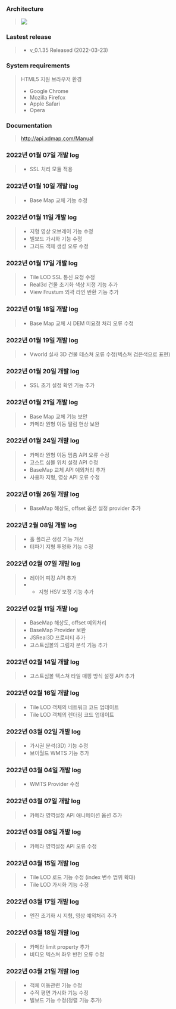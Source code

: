 ### Architecture
> <img src="http://meta.dtwincloud.com/images/xd_arc.PNG">

### Lastest release
> * v_0.1.35 Released (2022-03-23)

### System requirements
> HTML5 지원 브라우저 환경
> * Google Chrome
> * Mozilla Firefox
> * Apple Safari
> * Opera

### Documentation
> http://api.xdmap.com/Manual

### 2022년 01월 07일 개발 log
> * SSL 처리 모듈 적용

### 2022년 01월 10일 개발 log
> * Base Map 교체 기능 수정

### 2022년 01월 11일 개발 log
> * 지형 영상 오브레이 기능 수정
> * 빌보드 가시화 기능 수정
> * 그리드 객체 생성 오류 수정

### 2022년 01월 17일 개발 log
> * Tile LOD SSL 통신 요청 수정
> * Real3d 건물 초기화 색상 지정 기능 추가
> * View Frustum 외곽 라인 반환 기능 추가

### 2022년 01월 18일 개발 log
> * Base Map 교체 시 DEM 미요청 처리 오류 수정

### 2022년 01월 19일 개발 log
> * Vworld 실사 3D 건물 테스쳐 오류 수정(텍스쳐 검은색으로 표현)

### 2022년 01월 20일 개발 log
> * SSL 초기 설정 확인 기능 추가

### 2022년 01월 21일 개발 log
> * Base Map 교체 기능 보안
> * 카메라 원형 이동 떨림 현상 보완

### 2022년 01월 24일 개발 log
> * 카메라 원형 이동 멈춤 API 오류 수정
> * 고스트 심볼 위치 설정 API 수정
> * BaseMap 교체 API 예외처리 추가
> * 사용자 지형, 영상 API 오류 수정

### 2022년 01월 26일 개발 log
> * BaseMap 해상도, offset 옵션 설정 provider 추가

### 2022년 2월 08일 개발 log
> * 홀 폴리곤 생성 기능 개선
> * 터파기 지형 투명화 기능 수정

### 2022년 02월 07일 개발 log
> * 레이어 피킹 API 추가
> * - 지형 HSV 보정 기능 추가

### 2022년 02월 11일 개발 log
> * BaseMap 해상도, offset 예외처리
> * BaseMap Provider 보완
> * JSReal3D 프로퍼티 추가
> * 고스트심볼의 그림자 분석 기능 추가

### 2022년 02월 14일 개발 log
> * 고스트심볼 텍스쳐 타일 매핑 방식 설정 API 추가

### 2022년 02월 16일 개발 log
> * Tile LOD 객체의 네트워크 코드 업데이트
> * Tile LOD 객체의 렌더링 코드 업데이트

### 2022년 03월 02일 개발 log
> * 가시권 분석(3D) 기능 수정
> * 브이월드 WMTS 기능 추가

### 2022년 03월 04일 개발 log
> * WMTS Provider 수정

### 2022년 03월 07일 개발 log
> * 카메라 영역설정 API 애니메이션 옵션 추가

### 2022년 03월 08일 개발 log
> * 카메라 영역설정 API 오류 수정

### 2022년 03월 15일 개발 log
> * Tile LOD 로드 기능 수정 (index 변수 범위 확대)
> * Tile LOD 가시화 기능 수정

### 2022년 03월 17일 개발 log
> * 엔진 초기화 시 지형, 영상 예외처리 추가

### 2022년 03월 18일 개발 log
> * 카메라 limit property 추가
> * 비디오 텍스쳐 좌우 반전 오류 수정

### 2022년 03월 21일 개발 log
> * 객체 이동관련 기능 수정
> * 수직 평면 가시화 기능 수정
> * 빌보드 기능 수정(정렬 기능 추가)



